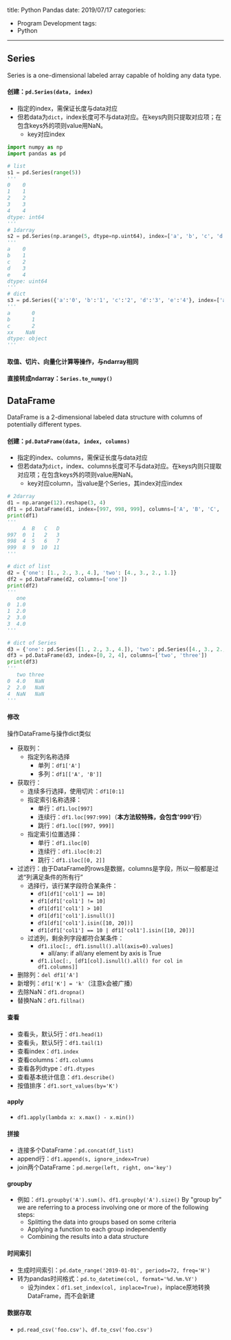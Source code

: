 title: Python Pandas
date: 2019/07/17
categories:
- Program Development
tags:
- Python
---

## Series

Series is a one-dimensional labeled array capable of holding any data type.

#### 创建：`pd.Series(data, index)`

- 指定的index，需保证长度与data对应
- 但若data为`dict`，index长度可不与data对应。在keys内则只提取对应项；在包含keys外的项则value用NaN。
  - key对应index

```python
import numpy as np
import pandas as pd

# list
s1 = pd.Series(range(5))
'''
0    0
1    1
2    2
3    3
4    4
dtype: int64
'''
# 1darray
s2 = pd.Series(np.arange(5, dtype=np.uint64), index=['a', 'b', 'c', 'd', 'e'])
'''
a    0
b    1
c    2
d    3
e    4
dtype: uint64
'''
# dict
s3 = pd.Series({'a':'0', 'b':'1', 'c':'2', 'd':'3', 'e':'4'}, index=['a', 'b', 'c', 'xx'])
'''
a       0
b       1
c       2
xx    NaN
dtype: object
'''
```

#### 取值、切片、向量化计算等操作，与ndarray相同

#### 直接转成ndarray：`Series.to_numpy()`


## DataFrame

DataFrame is a 2-dimensional labeled data structure with columns of potentially different types.

#### 创建：`pd.DataFrame(data, index, columns)`

- 指定的index、columns，需保证长度与data对应
- 但若data为`dict`，index、columns长度可不与data对应。在keys内则只提取对应项；在包含keys外的项则value用NaN。
  - key对应column，当value是个Series，其index对应index

```python
# 2darray
d1 = np.arange(12).reshape(3, 4)
df1 = pd.DataFrame(d1, index=[997, 998, 999], columns=['A', 'B', 'C', 'D'])
print(df1)
'''
     A  B   C   D
997  0  1   2   3
998  4  5   6   7
999  8  9  10  11
'''

# dict of list
d2 = {'one': [1., 2., 3., 4.], 'two': [4., 3., 2., 1.]}
df2 = pd.DataFrame(d2, columns=['one'])
print(df2)
'''
   one
0  1.0
1  2.0
2  3.0
3  4.0
'''

# dict of Series
d3 = {'one': pd.Series([1., 2., 3., 4.]), 'two': pd.Series([4., 3., 2., 1.])}
df3 = pd.DataFrame(d3, index=[0, 2, 4], columns=['two', 'three'])
print(df3)
'''
   two three
0  4.0   NaN
2  2.0   NaN
4  NaN   NaN
'''
```

#### 修改

操作DataFrame与操作dict类似

- 获取列：
  - 指定列名称选择
    - 单列：`df1['A']`
    - 多列：`df1[['A', 'B']]`
- 获取行：
  - 连续多行选择，使用切片：`df1[0:1]`
  - 指定索引名称选择：
    - 单行：`df1.loc[997]`
    - 连续行：`df1.loc[997:999]`（**本方法较特殊，会包含'999'行**）
    - 跳行：`df1.loc[[997, 999]]`
  - 指定索引位置选择：
    - 单行：`df1.iloc[0]`
    - 连续行：`df1.iloc[0:2]`
    - 跳行：`df1.iloc[[0, 2]]`
- 过滤行：由于DataFrame的rows是数据，columns是字段，所以一般都是过滤“列满足条件的所有行”
  - 选择行，该行某字段符合某条件：
    - `df1[df1['col1'] == 10]`
    - `df1[df1['col1'] != 10]`
    - `df1[df1['col1'] > 10]`
    - `df1[df1['col1'].isnull()]`
	- `df1[df1['col1'].isin([10, 20])]`
	- `df1[df1['col1'] == 10 | df1['col1'].isin([10, 20])]`
  - 过滤列，剩余列字段都符合某条件：
    - `df1.iloc[:, df1.isnull().all(axis=0).values]`
      - all/any: if all/any element by axis is True
    - `df1.iloc[:, [df1[col].isnull().all() for col in df1.columns]]`
- 删除列：`del df1['A']`
- 新增列：`df1['K'] = 'k'`（注意k会被广播）
- 去除NaN：`df1.dropna()`
- 替换NaN：`df1.fillna()`

#### 查看

- 查看头，默认5行：`df1.head(1)`
- 查看头，默认5行：`df1.tail(1)`
- 查看index：`df1.index`
- 查看columns：`df1.columns`
- 查看各列dtype：`df1.dtypes`
- 查看基本统计信息：`df1.describe()`
- 按值排序：`df1.sort_values(by='K')`

#### apply

- `df1.apply(lambda x: x.max() - x.min())`

#### 拼接

- 连接多个DataFrame：`pd.concat(df_list)`
- append行：`df1.append(s, ignore_index=True)`
- join两个DataFrame：`pd.merge(left, right, on='key')`

#### groupby

- 例如：`df1.groupby('A').sum()`、`df1.groupby('A').size()`
By "group by" we are referring to a process involving one or more of the following steps:
  - Splitting the data into groups based on some criteria
  - Applying a function to each group independently
  - Combining the results into a data structure

#### 时间索引

- 生成时间索引：`pd.date_range('2019-01-01', periods=72, freq='H')`
- 转为pandas时间格式：`pd.to_datetime(col, format='%d.%m.%Y')`
  - 设为index：`df1.set_index(col, inplace=True)`，inplace原地转换DataFrame，而不会新建

#### 数据存取

- `pd.read_csv('foo.csv')`、`df.to_csv('foo.csv')`





